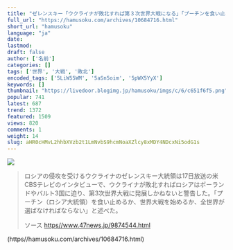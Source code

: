 ```yaml
---
title: "ゼレンスキー「ウクライナが敗北すれば第３次世界大戦になる」「プーチンを食い止めるか、世界大戦を始めるか、全世界が選ばなければならない」"
full_url: "https://hamusoku.com/archives/10684716.html"
short_url: "hamusoku"
language: "ja"
date: 
lastmod: 
draft: false
author: ['名前']
categories: []
tags: ['世界', '大戦', '敗北']
encoded_tags: ['5LiW55WM', '5aSn5oim', '5pWX5YyX']
keywords: []
thumbnail: "https://livedoor.blogimg.jp/hamusoku/imgs/c/6/c651f6f5.png"
popular: 741
latest: 687
trend: 1372
featured: 1509
views: 820
comments: 1
weight: 14
slug: aHR0cHMvL2hhbXVzb2t1LmNvbS9hcmNoaXZlcy8xMDY4NDcxNi5odG1s
---
```


![](https://livedoor.blogimg.jp/hamusoku/imgs/c/6/c651f6f5.png)

<blockquote><p></p><p>ロシアの侵攻を受けるウクライナのゼレンスキー大統領は17日放送の米CBSテレビのインタビューで、ウクライナが敗北すればロシアはポーランドやバルト3国に迫り、第3次世界大戦に発展しかねないと警告した。「プーチン（ロシア大統領）を食い止めるか、世界大戦を始めるか、全世界が選ばなければならない」と述べた。</p>ソース <a href='https//www.47news.jp/9874544.html' target='blank'>https//www.47news.jp/9874544.html</a></blockquote>

(https//hamusoku.com/archives/10684716.html)
